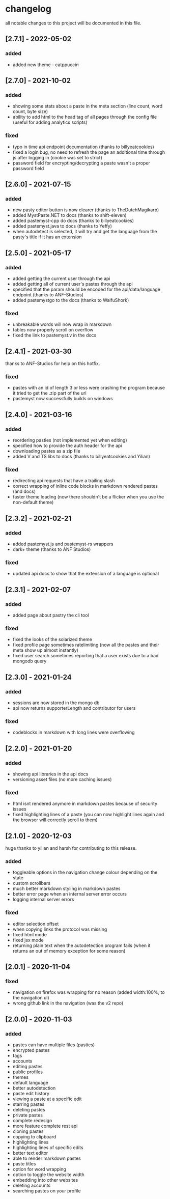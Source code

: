 # changelog

all notable changes to this project will be documented in this file.

## [2.7.1] - 2022-05-02

### added

- added new theme - catppuccin

## [2.7.0] - 2021-10-02

### added

- showing some stats about a paste in the meta section (line count, word count, byte size)
- ability to add html to the head tag of all pages through the config file (useful for adding analytics scripts)

### fixed

- typo in time api endpoint documentation (thanks to billyeatcookies)
- fixed a login bug, no need to refresh the page an additional time through js after logging in (cookie was set to strict)
- password field for encrypting/decrypting a paste wasn't a proper password field

## [2.6.0] - 2021-07-15

### added

- new pasty editor button is now clearer (thanks to TheDutchMagikarp)
- added MystPaste.NET to docs (thanks to shift-eleven)
- added pastemyst-cpp do docs (thanks to billyeatcookies)
- added pastemyst.java to docs (thanks to Yeffy)
- when autodetect is selected, it will try and get the language from the pasty's title if it has an extension

## [2.5.0] - 2021-05-17

### added

- added getting the current user through the api
- added getting all of current user's pastes through the api
- specified that the param should be encoded for the api/data/language endpoint (thanks to ANF-Studios)
- added pastemystgo to the docs (thanks to WaifuShork)

### fixed

- unbreakable words will now wrap in markdown
- tables now properly scroll on overflow
- fixed the link to pastemyst.v in the docs

## [2.4.1] - 2021-03-30

thanks to ANF-Studios for help on this hotfix.

### fixed

- pastes with an id of length 3 or less were crashing the program because it tried to get the .zip part of the url
- pastemyst now successfully builds on windows

## [2.4.0] - 2021-03-16

### added

- reordering pasties (not implemented yet when editing)
- specified how to provide the auth header for the api
- downloading pastes as a zip file
- added V and TS libs to docs (thanks to billyeatcookies and Yilian)

### fixed

- redirecting api requests that have a trailing slash
- correct wrapping of inline code blocks in markdown rendered pastes (and docs)
- faster theme loading (now there shouldn't be a flicker when you use the non-default theme)

## [2.3.2] - 2021-02-21

### added

- added pastemyst.js and pastemyst-rs wrappers
- dark+ theme (thanks to ANF Studios)

### fixed

- updated api docs to show that the extension of a language is optional

## [2.3.1] - 2021-02-07

### added

- added page about pastry the cli tool

### fixed

- fixed the looks of the solarized theme
- fixed profile page sometimes ratelimiting (now all the pastes and their meta show up almost instantly)
- fixed user search sometimes reporting that a user exists due to a bad mongodb query

## [2.3.0] - 2021-01-24

### added

- sessions are now stored in the mongo db
- api now returns supporterLength and contributor for users

### fixed

- codeblocks in markdown with long lines were overflowing

## [2.2.0] - 2021-01-20

### added

- showing api libraries in the api docs
- versioning asset files (no more caching issues)

### fixed

- html isnt rendered anymore in markdown pastes because of security issues
- fixed highlighting lines of a paste (you can now highlight lines again and the browser will correctly scroll to them)

## [2.1.0] - 2020-12-03

huge thanks to yilian and harsh for contributing to this release.

### added

- toggleable options in the navigation change colour depending on the state
- custom scrollbars
- much better markdown styling in markdown pastes
- better error page when an internal server error occurs
- logging internal server errors

### fixed

- editor selection offset
- when copying links the protocol was missing
- fixed html mode
- fixed jsx mode
- returning plain text when the autodetection program fails (when it returns an out of memory exception for some reason)

## [2.0.1] - 2020-11-04

### fixed

- navigation on firefox was wrapping for no reason (added width:100%; to the navigation ul)
- wrong github link in the navigation (was the v2 repo)

## [2.0.0] - 2020-11-03

### added

- pastes can have multiple files (pasties)
- encrypted pastes
- tags
- accounts
- editing pastes
- public profiles
- themes
- default language
- better autodetection
- paste edit history
- viewing a paste at a specific edit
- starring pastes
- deleting pastes
- private pastes
- complete redesign
- more feature complete rest api
- cloning pastes
- copying to clipboard
- highlighting lines
- highlighting lines of specific edits
- better text editor
- able to render markdown pastes
- paste titles
- option for word wrapping
- option to toggle the website width
- embedding into other websites
- deleting accounts
- searching pastes on your profile
